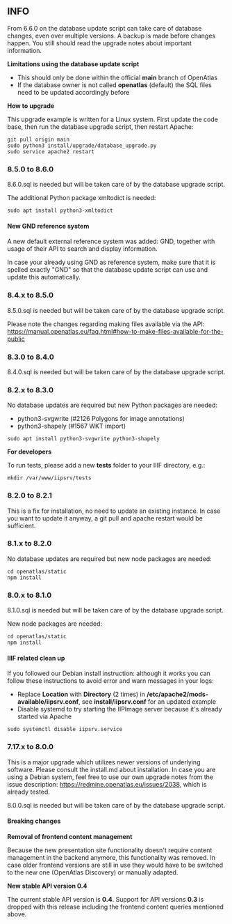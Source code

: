 ## INFO
From 6.6.0 on the database update script can take care of database changes,
even over multiple versions. A backup is made before changes happen. You still
should read the upgrade notes about important information.

**Limitations using the database update script**
* This should only be done within the official **main** branch of OpenAtlas
* If the database owner is not called **openatlas** (default) the SQL files need
  to be updated accordingly before

**How to upgrade**

This upgrade example is written for a Linux system. First update the code base,
then run the database upgrade script, then restart Apache:

    git pull origin main
    sudo python3 install/upgrade/database_upgrade.py
    sudo service apache2 restart

### 8.5.0 to 8.6.0
8.6.0.sql is needed but will be taken care of by the database upgrade script.

The additional Python package xmltodict is needed:

    sudo apt install python3-xmltodict

#### New GND reference system
A new default external reference system was added: GND, together with usage
of their API to search and display information.

In case your already using GND as reference system, make sure that it is
spelled exactly "GND" so that the database update script can use and update
this automatically.

### 8.4.x to 8.5.0
8.5.0.sql is needed but will be taken care of by the database upgrade script.

Please note the changes regarding making files available via the API:
https://manual.openatlas.eu/faq.html#how-to-make-files-available-for-the-public

### 8.3.0 to 8.4.0
8.4.0.sql is needed but will be taken care of by the database upgrade script.

### 8.2.x to 8.3.0
No database updates are required but new Python packages are needed:
* python3-svgwrite (#2126 Polygons for image annotations)
* python3-shapely (#1567 WKT import)
<!-- end of the list -->
    sudo apt install python3-svgwrite python3-shapely

**For developers**

To run tests, please add a new **tests** folder to your IIIF directory, e.g.:

    mkdir /var/www/iipsrv/tests

### 8.2.0 to 8.2.1
This is a fix for installation, no need to update an existing instance. 
In case you want to update it anyway, a git pull and apache restart would be 
sufficient. 

### 8.1.x to 8.2.0
No database updates are required but new node packages are needed:

    cd openatlas/static
    npm install

### 8.0.x to 8.1.0
8.1.0.sql is needed but will be taken care of by the database upgrade script.

New node packages are needed:

    cd openatlas/static
    npm install

#### IIIF related clean up
If you followed our Debian install instruction: although it works you can
follow these instructions to avoid error and warn messages in your logs:

* Replace **Location** with **Directory** (2 times) in
**/etc/apache2/mods-available/iipsrv.conf**, see **install/iipsrv.conf** for an
updated example
* Disable systemd to try starting the IIPImage server because it's already
started via Apache
<!-- end of the list -->
    sudo systemctl disable iipsrv.service

### 7.17.x to 8.0.0
This is a major upgrade which utilizes newer versions of underlying software.
Please consult the install.md about installation. In case you are using a
Debian system, feel free to use our own upgrade notes from the issue
description: https://redmine.openatlas.eu/issues/2038, which is already
tested.

8.0.0.sql is needed but will be taken care of by the database upgrade script.

#### Breaking changes
**Removal of frontend content management**

Because the new presentation site functionality doesn't require content
management in the backend anymore, this functionality was removed.
In case older frontend versions are still in use they would have to be
switched to the new one (OpenAtlas Discovery) or manually adapted.

**New stable API version 0.4**

The current stable API version is **0.4**. Support for API versions **0.3**
is dropped with this release including the frontend content queries mentioned
above.
